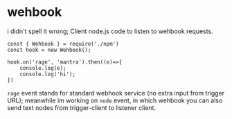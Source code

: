 # wehbook
i didn't spell it wrong;
Client node.js code to listen to wehbook requests.

```
const { Wehbook } = require('./npm')
const hook = new Wehbook();

hook.on('rage', 'mantra').then((e)=>{
    console.log(e);
    console.log('hi');
})  
```
``rage`` event stands for standard webhook service (no extra input from trigger URL);
meanwhile im working on ``node`` event, in which wehbook you can also send text nodes from trigger-client to listener client.
